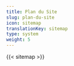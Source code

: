 ```yaml
---
title: Plan du Site
slug: plan-du-site
icon: sitemap
translationKey: sitemap
type: system
weight: 5
---
```

{{< sitemap >}}